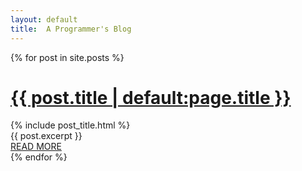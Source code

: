 ```yaml
---
layout: default
title:  A Programmer's Blog
---
```


<div>
  {% for post in site.posts %}
	<div  class="post-title">
		<h1><a href="{{ post.url }}">{{ post.title | default:page.title }}</a></h1>
		{% include post_title.html %}
	</div>
    <div class="post-content">
    	{{ post.excerpt }} 
    </div>
    <div  class="read-more">
    	<a href="{{ post.url }}">READ MORE</a>
	</div>
  {% endfor %}
  <p></p>
</div>

